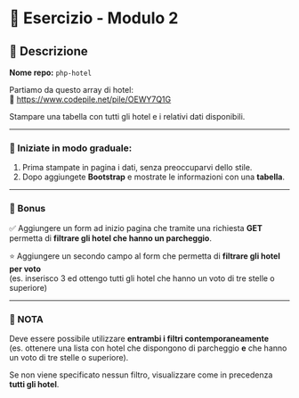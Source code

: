 # 🏨 Esercizio - Modulo 2

## 📄 Descrizione

**Nome repo:** `php-hotel`

Partiamo da questo array di hotel:  
🔗 https://www.codepile.net/pile/OEWY7Q1G

Stampare una tabella con tutti gli hotel e i relativi dati disponibili.

---

### 🚀 Iniziate in modo graduale:

1. Prima stampate in pagina i dati, senza preoccuparvi dello stile.
2. Dopo aggiungete **Bootstrap** e mostrate le informazioni con una **tabella**.

---

### 🎯 Bonus

✅ Aggiungere un form ad inizio pagina che tramite una richiesta **GET** permetta di **filtrare gli hotel che hanno un parcheggio**.

⭐ Aggiungere un secondo campo al form che permetta di **filtrare gli hotel per voto**  
(es. inserisco 3 ed ottengo tutti gli hotel che hanno un voto di tre stelle o superiore)

---

### 🔔 NOTA

Deve essere possibile utilizzare **entrambi i filtri contemporaneamente**  
(es. ottenere una lista con hotel che dispongono di parcheggio **e** che hanno un voto di tre stelle o superiore).

Se non viene specificato nessun filtro, visualizzare come in precedenza **tutti gli hotel**.
